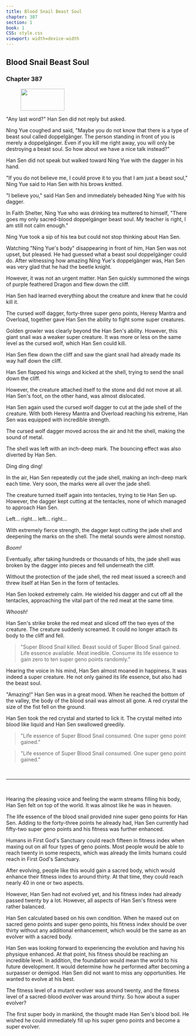```yaml
---
title: Blood Snail Beast Soul
chapter: 387
section: 1
book: 1
CSS: style.css
viewport: width=device-width
---
```


## Blood Snail Beast Soul

### Chapter 387

<figure>
	<img src="../Images/gem.gif" alt="" id="gem" width="120" height="60" />
</figure>

"Any last word?" Han Sen did not reply but asked.

Ning Yue coughed and said, "Maybe you do not know that there is a type of beast soul called doppelgänger. The person standing in front of you is merely a doppelgänger. Even if you kill me right away, you will only be destroying a beast soul. So how about we have a nice talk instead?"

Han Sen did not speak but walked toward Ning Yue with the dagger in his hand.

"If you do not believe me, I could prove it to you that I am just a beast soul," Ning Yue said to Han Sen with his brows knitted.

"I believe you," said Han Sen and immediately beheaded Ning Yue with his dagger.

In Faith Shelter, Ning Yue who was drinking tea muttered to himself, "There goes my only sacred-blood doppelgänger beast soul. My teacher is right, I am still not calm enough."

Ning Yue took a sip of his tea but could not stop thinking about Han Sen.

Watching "Ning Yue's body" disappearing in front of him, Han Sen was not upset, but pleased. He had guessed what a beast soul doppelgänger could do. After witnessing how amazing Ning Yue's doppelgänger was, Han Sen was very glad that he had the beetle knight.

However, it was not an urgent matter. Han Sen quickly summoned the wings of purple feathered Dragon and flew down the cliff.

Han Sen had learned everything about the creature and knew that he could kill it.

The cursed wolf dagger, forty-three super geno points, Heresy Mantra and Overload, together gave Han Sen the ability to fight some super creatures.

Golden growler was clearly beyond the Han Sen's ability. However, this giant snail was a weaker super creature. It was more or less on the same level as the cursed wolf, which Han Sen could kill.

Han Sen flew down the cliff and saw the giant snail had already made its way half down the cliff.

Han Sen flapped his wings and kicked at the shell, trying to send the snail down the cliff.

However, the creature attached itself to the stone and did not move at all. Han Sen's foot, on the other hand, was almost dislocated.

Han Sen again used the cursed wolf dagger to cut at the jade shell of the creature. With both Heresy Mantra and Overload reaching his extreme, Han Sen was equipped with incredible strength.

The cursed wolf dagger moved across the air and hit the shell, making the sound of metal.

The shell was left with an inch-deep mark. The bouncing effect was also diverted by Han Sen.

Ding ding ding!

In the air, Han Sen repeatedly cut the jade shell, making an inch-deep mark each time. Very soon, the marks were all over the jade shell.

The creature turned itself again into tentacles, trying to tie Han Sen up. However, the dagger kept cutting at the tentacles, none of which managed to approach Han Sen.

Left… right… left… right…

With extremely fierce strength, the dagger kept cutting the jade shell and deepening the marks on the shell. The metal sounds were almost nonstop.

*Boom!*

Eventually, after taking hundreds or thousands of hits, the jade shell was broken by the dagger into pieces and fell underneath the cliff.

Without the protection of the jade shell, the red meat issued a screech and threw itself at Han Sen in the form of tentacles.

Han Sen looked extremely calm. He wielded his dagger and cut off all the tentacles, approaching the vital part of the red meat at the same time.

*Whoosh!*

Han Sen's strike broke the red meat and sliced off the two eyes of the creature. The creature suddenly screamed. It could no longer attach its body to the cliff and fell.

> "Super Blood Snail killed. Beast sould of Super Blood Snail gained. Life essence available. Meat inedible. Consume its life essence to gain zero to ten super geno points randomly."
<!--"Super Creature Blood Snail Killed. Beast Soul Of Super Creature Blood Snail Gained. Life Essence Available. Meat Inedible."-->

Hearing the voice in his mind, Han Sen almost moaned in happiness. It was indeed a super creature. He not only gained its life essence, but also had the beast soul.

"Amazing!" Han Sen was in a great mood. When he reached the bottom of the valley, the body of the blood snail was almost all gone. A red crystal the size of the fist fell on the ground.

Han Sen took the red crystal and started to lick it. The crystal melted into blood like liquid and Han Sen swallowed greedily.

> "Life essence of Super Blood Snail consumed. One super geno point gained."
<!--"Life Essence Of Super Creature Blood Snail Eaten. One Super Geno Point Gained."-->
>
> "Life essence of Super Blood Snail consumed. One super geno point gained."
<!--"Life Essence Of Super Creature Blood Snail Eaten. One Super Geno Point Gained."-->

<br>

*****

<br>

Hearing the pleasing voice and feeling the warm streams filling his body, Han Sen felt on top of the world. It was almost like he was in heaven.

The life essence of the blood snail provided nine super geno points for Han Sen. Adding to the forty-three points he already had, Han Sen currently had fifty-two super geno points and his fitness was further enhanced.

Humans in First God's Sanctuary could reach fifteen in fitness index when maxing out on all four types of geno points. Most people would be able to reach twenty in some respects, which was already the limits humans could reach in First God's Sanctuary.

After evolving, people like this would gain a sacred body, which would enhance their fitness index to around thirty. At that time, they could reach nearly 40 in one or two aspects.

However, Han Sen had not evolved yet, and his fitness index had already passed twenty by a lot. However, all aspects of Han Sen's fitness were rather balanced.

Han Sen calculated based on his own condition. When he maxed out on sacred geno points and super geno points, his fitness index should be over thirty without any additional enhancement, which would be the same as an evolver with a sacred body.

Han Sen was looking forward to experiencing the evolution and having his physique enhanced. At that point, his fitness should be reaching an incredible level. In addition, the foundation would mean the world to his future development. It would determine how he performed after becoming a surpasser or demigod. Han Sen did not want to miss any opportunities. He wanted to evolve at his best.

The fitness level of a mutant evolver was around twenty, and the fitness level of a sacred-blood evolver was around thirty. So how about a super evolver?

The first super body in mankind, the thought made Han Sen's blood boil. He wished he could immediately fill up his super geno points and become a super evolver.